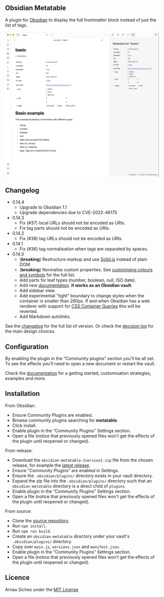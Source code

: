 ## Obsidian Metatable

A plugin for [Obsidian] to display the full frontmatter block instead of just the list of tags.

![screenshot](screenshot.png)

## Changelog

- 0.14.4
  - Upgrade to Obsidian 1.1
  - Upgrade dependencies due to CVE-2022-46175
- 0.14.3
  - Fix (#37) local URLs should not be encoded as URIs.
  - Fix tag parts should not be encoded as URIs.
- 0.14.2
  - Fix (#38) tag URLs should not be encoded as URIs.
- 0.14.1
  - Fix (#36) tag normalisation when tags are separated by spaces.
- 0.14.0
  - (**breaking**) Restructure markup and use [Solid.js](https://www.solidjs.com/) instead of plain DOM.
  - (**breaking**) Normalise custom properties. See [customising colours and symbols](https://github.com/arnau/obsidian-metatable/blob/main/docs/sections/customising_colours_and_symbols.md) for the full list.
  - Add parts for leaf types (number, boolean, null, ISO date).
  - Add new [documentation](./docs). **It works as an Obsidian vault**.
  - Add sidebar view.
  - Add experimental "tight" boundary to change styles when the container is smaller than 260px. If and when Obsidian has a web renderer with support for [CSS Container Queries](https://developer.mozilla.org/en-US/docs/Web/CSS/CSS_Container_Queries) this will be reverted.
  - Add Markdown autolinks.



See the [changelog](./CHANGELOG.md) for the full list of version. Or check the
[decision log](./docs/decision_log/) for the main design choices.


## Configuration

By enabling the plugin in the “Community plugins” section you'll be all set.
To see the effects you'll need to open a new document or restart the vault.

Check the [documentation](./docs/index.md) for a getting started, customisation
strategies, examples and more.


## Installation

From Obsidian:

- Ensure Community Plugins are enabled.
- Browse community plugins searching for **metatable**.
- Click install.
- Enable plugin in the “Community Plugins” Settings section.
- Open a file (notice that previously opened files won't get the effects of the plugin until reopened or changed).

From release:

- Download the `obsidian-metatable-{version}.zip` file from the chosen release, for example the [latest release].
- Ensure “Community Plugins” are enabled in Settings.
- Ensure the `.obsidian/plugins/` directory exists in your vault directory.
- Expand the zip file into the `.obsidian/plugins/` directory such that an `obsidian-metatable` directory is a direct child of `plugins`.
- Enable plugin in the “Community Plugins” Settings section.
- Open a file (notice that previously opened files won't get the effects of the plugin until reopened or changed).

From source:

- Clone the [source repository].
- Run `npm install`.
- Run `npm run build`.
- Create an `obsidian-metatable` directory under your vault's `.obsidian/plugins/` directory.
- Copy over `main.js`, `versions.json` and `manifest.json`.
- Enable plugin in the “Community Plugins” Settings section.
- Open a file (notice that previously opened files won't get the effects of the plugin until reopened or changed).


## Licence

Arnau Siches under the [MIT License](./LICENCE)


[Obsidian]: https://www.obsidian.md/
[latest release]: https://github.com/arnau/obsidian-metatable/releases/latest
[source repository]: https://github.com/arnau/obsidian-metatable
